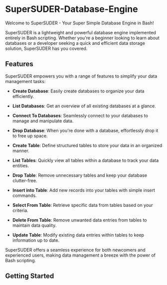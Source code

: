 # SuperSUDER-Database-Engine

Welcome to SuperSUDER - Your Super Simple Database Engine in Bash!

SuperSUDER is a lightweight and powerful database engine implemented entirely in Bash scripting. Whether you're a beginner looking to learn about databases or a developer seeking a quick and efficient data storage solution, SuperSUDER has you covered.

## Features

SuperSUDER empowers you with a range of features to simplify your data management tasks:

- **Create Database**: Easily create databases to organize your data efficiently.

- **List Databases**: Get an overview of all existing databases at a glance.

- **Connect To Databases**: Seamlessly connect to your databases to manage and manipulate data.

- **Drop Database**: When you're done with a database, effortlessly drop it to free up space.

- **Create Table**: Define structured tables to store your data in an organized manner.

- **List Tables**: Quickly view all tables within a database to track your data entities.

- **Drop Table**: Remove unnecessary tables and keep your database clutter-free.

- **Insert into Table**: Add new records into your tables with simple insert commands.

- **Select From Table**: Retrieve specific data from tables based on your criteria.

- **Delete From Table**: Remove unwanted data entries from tables to maintain data quality.

- **Update Table**: Modify existing data entries within tables to keep information up to date.

SuperSUDER offers a seamless experience for both newcomers and experienced users, making data management a breeze with the power of Bash scripting.
## Getting Started


 
